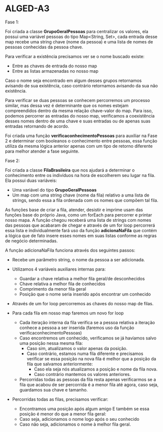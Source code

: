 # ALGED-A3

Fase 1:

Foi criada a classe **GrupoGeralPessoas** para centralizar os valores, ela possui uma variável pessoas do tipo Map<String, Set<String>>, cada entrada desse map recebe uma string chave (nome da pessoa) e uma lista de nomes de pessoas conhecidas da pessoa chave.

Para verificar a existência precisamos ver se o nome buscado existe:
- Entre as chaves de entrada do nosso map
- Entre as listas armazenadas no nosso map

Caso o nome seja encontrado em algum desses grupos retornamos avisando de sua existência, caso contrário retornamos avisando da sua não existência.

Para verificar se duas pessoas se conhecem percorremos um processo similar, mas dessa vez é determinante que os nomes estejam compreendidos dentro da mesma relação chave-valor do map. Para isso, podemos percorrer as entradas do nosso map, verificamos a coexistência desses nomes dentro de uma chave e suas entradas ou de apenas suas entradas retornando de acordo.

Foi criada uma função **verificaconhecimentoPessoas** para auxiliar na Fase 2 e determinar com booleanos o conhecimento entre pessoas, essa função utiliza da mesma lógica anterior apenas com um tipo de retorno diferente para melhor atender a fase seguinte.


Fase 2:

Foi criada a classe **FilaBrasileira** que nos ajudará a determinar o conhecimento entre os indivíduos na hora de escolherem seu lugar na fila. Ela possui duas variáveis:
- Uma variável do tipo **GrupoGeralPessoas**
- Um map com uma string chave (nome da fila) relativo a uma lista de strings, sendo essa a fila ordenada com os nomes que compõem tal fila.

As funções base de criar a fila, atender, desistir e imprime usam das funções base do próprio Java, como um forEach para percorrer e printar nosso mapa. A função chegou receberá uma lista de strings com nomes das pessoas que acabaram de chegar e através de um for loop percorrerá essa lista e individualmente fará uso da função **adicionaNaFila** que contém a lógica que de fato insere esses nomes em suas listas conforme as regras de negócio determinadas.

A função adicionaNaFila funciona através dos seguintes passos:
 - Recebe um parâmetro string, o nome da pessoa a ser adicionada. 
 - Utilizamos 4 variáveis auxiliares internas para:
   - Guardar a chave relativa a melhor fila geral/de desconhecidos
   - Chave relativa a melhor fila de conhecidos
   - Comprimento da menor fila geral
   - Posição que o nome seria inserido após encontrar um conhecido

 - Através de um for loop percorremos as chaves do nosso map de filas.
 - Para cada fila em nosso map faremos um novo for loop
   - Cada iteração interna da fila verifica se a pessoa relativa a iteração conhece a pessoa a ser inserida (faremos uso da função verificaconhecimentoPessoas)
   - Caso encontremos um conhecido, verificamos se já havíamos salvo uma posição nessa mesma fila:
     - Caso sim, atualizamos o valor apenas da posição.
     - Caso contrário, estamos numa fila diferente e precisamos verificar se essa posição na nova fila é melhor que a posição da fila que salvamos anteriormente:
       - Caso ela seja nós atualizamos a posição e nome da fila nova.
       - Caso contrário mantemos os valores anteriores.
   - Percorridas todas as pessoas da fila resta apenas verificarmos se a fila que acabou de ser percorrida é a menor fila até agora, caso seja, guardamos sua chave e tamanho.
 - Percorridas todas as filas, precisamos verificar:
   - Encontramos uma posição após algum amigo E também se essa posição é menor do que a menor fila geral:
   - Caso seja, adicionamos o nome logo após o seu conhecido
   - Caso não seja, adicionamos o nome à melhor fila geral.
